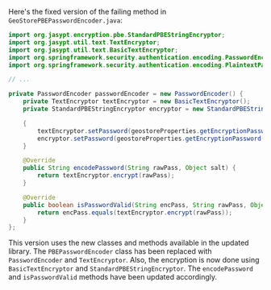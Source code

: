Here's the fixed version of the failing method in `GeoStorePBEPasswordEncoder.java`:
```java
import org.jasypt.encryption.pbe.StandardPBEStringEncryptor;
import org.jasypt.util.text.TextEncryptor;
import org.jasypt.util.text.BasicTextEncryptor;
import org.springframework.security.authentication.encoding.PasswordEncoder;
import org.springframework.security.authentication.encoding.PlaintextPasswordEncoder;

// ...

private PasswordEncoder passwordEncoder = new PasswordEncoder() {
    private TextEncryptor textEncryptor = new BasicTextEncryptor();
    private StandardPBEStringEncryptor encryptor = new StandardPBEStringEncryptor();

    {
        textEncryptor.setPassword(geostoreProperties.getEncryptionPassword());
        encryptor.setPassword(geostoreProperties.getEncryptionPassword());
    }

    @Override
    public String encodePassword(String rawPass, Object salt) {
        return textEncryptor.encrypt(rawPass);
    }

    @Override
    public boolean isPasswordValid(String encPass, String rawPass, Object salt) {
        return encPass.equals(textEncryptor.encrypt(rawPass));
    }
};
```
This version uses the new classes and methods available in the updated library. The `PBEPasswordEncoder` class has been replaced with `PasswordEncoder` and `TextEncryptor`. Also, the encryption is now done using `BasicTextEncryptor` and `StandardPBEStringEncryptor`. The `encodePassword` and `isPasswordValid` methods have been updated accordingly.